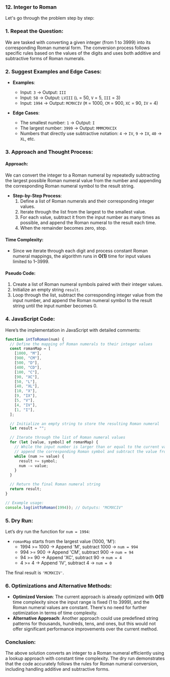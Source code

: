 ### 12. Integer to Roman

Let's go through the problem step by step:

### 1. Repeat the Question:

We are tasked with converting a given integer (from 1 to 3999) into its corresponding Roman numeral form. The conversion process follows specific rules based on the values of the digits and uses both additive and subtractive forms of Roman numerals.

### 2. Suggest Examples and Edge Cases:

- **Examples**:

  - Input: `3` → Output: `III`
  - Input: `58` → Output: `LVIII` (`L` = 50, `V` = 5, `III` = 3)
  - Input: `1994` → Output: `MCMXCIV` (`M` = 1000, `CM` = 900, `XC` = 90, `IV` = 4)

- **Edge Cases**:
  - The smallest number: `1` → Output: `I`
  - The largest number: `3999` → Output: `MMMCMXCIX`
  - Numbers that directly use subtractive notation: `4` → `IV`, `9` → `IX`, `40` → `XL`, etc.

### 3. Approach and Thought Process:

#### Approach:

We can convert the integer to a Roman numeral by repeatedly subtracting the largest possible Roman numeral value from the number and appending the corresponding Roman numeral symbol to the result string.

- **Step-by-Step Process**:
  1. Define a list of Roman numerals and their corresponding integer values.
  2. Iterate through the list from the largest to the smallest value.
  3. For each value, subtract it from the input number as many times as possible, and append the Roman numeral to the result each time.
  4. When the remainder becomes zero, stop.

#### Time Complexity:

- Since we iterate through each digit and process constant Roman numeral mappings, the algorithm runs in **O(1)** time for input values limited to 1–3999.

#### Pseudo Code:

1. Create a list of Roman numeral symbols paired with their integer values.
2. Initialize an empty string `result`.
3. Loop through the list, subtract the corresponding integer value from the input number, and append the Roman numeral symbol to the result string until the input number becomes 0.

### 4. JavaScript Code:

Here’s the implementation in JavaScript with detailed comments:

```javascript
function intToRoman(num) {
  // Define the mapping of Roman numerals to their integer values
  const romanMap = [
    [1000, "M"],
    [900, "CM"],
    [500, "D"],
    [400, "CD"],
    [100, "C"],
    [90, "XC"],
    [50, "L"],
    [40, "XL"],
    [10, "X"],
    [9, "IX"],
    [5, "V"],
    [4, "IV"],
    [1, "I"],
  ];

  // Initialize an empty string to store the resulting Roman numeral
  let result = "";

  // Iterate through the list of Roman numeral values
  for (let [value, symbol] of romanMap) {
    // While the input number is larger than or equal to the current value,
    // append the corresponding Roman symbol and subtract the value from the number
    while (num >= value) {
      result += symbol;
      num -= value;
    }
  }

  // Return the final Roman numeral string
  return result;
}

// Example usage:
console.log(intToRoman(1994)); // Outputs: "MCMXCIV"
```

### 5. Dry Run:

Let’s dry run the function for `num = 1994`:

- `romanMap` starts from the largest value (1000, 'M'):
  - 1994 >= 1000 → Append 'M', subtract 1000 → `num = 994`
  - 994 >= 900 → Append 'CM', subtract 900 → `num = 94`
  - 94 >= 90 → Append 'XC', subtract 90 → `num = 4`
  - 4 >= 4 → Append 'IV', subtract 4 → `num = 0`

The final result is `'MCMXCIV'`.

### 6. Optimizations and Alternative Methods:

- **Optimized Version**: The current approach is already optimized with **O(1)** time complexity since the input range is fixed (1 to 3999), and the Roman numeral values are constant. There's no need for further optimization in terms of time complexity.
- **Alternative Approach**: Another approach could use predefined string patterns for thousands, hundreds, tens, and ones, but this would not offer significant performance improvements over the current method.

### Conclusion:

The above solution converts an integer to a Roman numeral efficiently using a lookup approach with constant time complexity. The dry run demonstrates that the code accurately follows the rules for Roman numeral conversion, including handling additive and subtractive forms.
